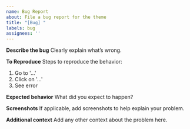 ```yaml
---
name: Bug Report
about: File a bug report for the theme
title: "[Bug] "
labels: bug
assignees: ''
---
```


**Describe the bug**
Clearly explain what’s wrong.

**To Reproduce**
Steps to reproduce the behavior:
1. Go to '...'
2. Click on '...'
3. See error

**Expected behavior**
What did you expect to happen?

**Screenshots**
If applicable, add screenshots to help explain your problem.

**Additional context**
Add any other context about the problem here.
